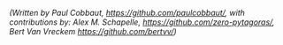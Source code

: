 *(Written by Paul Cobbaut, <https://github.com/paulcobbaut/>, with contributions by: Alex M. Schapelle, <https://github.com/zero-pytagoras/>, Bert Van Vreckem <https://github.com/bertvv/>)*


